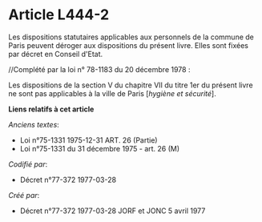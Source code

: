 # Article L444-2

Les dispositions statutaires applicables aux personnels de la commune de Paris peuvent déroger aux dispositions du présent
livre. Elles sont fixées par décret en Conseil d'Etat.

//Complété par la loi n° 78-1183 du 20 décembre 1978 :

Les dispositions de la section V du chapitre VII du titre 1er du présent livre ne sont pas applicables à la ville de Paris
[*hygiène et sécurité*].

**Liens relatifs à cet article**

_Anciens textes_:

  - Loi n°75-1331 1975-12-31 ART. 26 (Partie)
  - Loi n°75-1331 du 31 décembre 1975 - art. 26 (M)

_Codifié par_:

  - Décret n°77-372 1977-03-28

_Créé par_:

  - Décret n°77-372 1977-03-28 JORF et JONC 5 avril 1977
